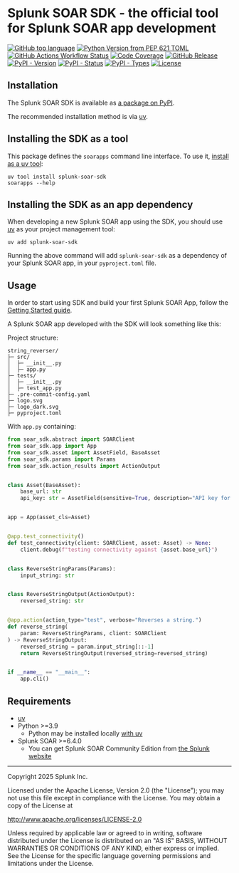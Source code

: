 # Splunk SOAR SDK - the official tool for Splunk SOAR app development

<!-- NOTE: Coverage is not dynamically generated, but it is true because CI fails below 100% coverage -->
[![GitHub top language](https://img.shields.io/github/languages/top/phantomcyber/splunk-soar-sdk)](https://github.com/phantomcyber/splunk-soar-sdk)
[![Python Version from PEP 621 TOML](https://img.shields.io/python/required-version-toml?tomlFilePath=https%3A%2F%2Fraw.githubusercontent.com%2Fphantomcyber%2Fsplunk-soar-sdk%2Fbeta%2Fpyproject.toml)](https://github.com/phantomcyber/splunk-soar-sdk)
[![GitHub Actions Workflow Status](https://img.shields.io/github/actions/workflow/status/phantomcyber/splunk-soar-sdk/semantic_release.yml)](https://github.com/phantomcyber/splunk-soar-sdk/deployments)
[![Code Coverage](https://img.shields.io/badge/coverage-100%25-brightgreen)](https://github.com/phantomcyber/splunk-soar-sdk)
[![GitHub Release](https://img.shields.io/github/v/release/phantomcyber/splunk-soar-sdk?include_prereleases)](https://github.com/phantomcyber/splunk-soar-sdk/releases)
[![PyPI - Version](https://img.shields.io/pypi/v/splunk-soar-sdk.svg)](https://pypi.org/project/splunk-soar-sdk/)
[![PyPI - Status](https://img.shields.io/pypi/status/splunk-soar-sdk)](https://pypi.org/project/splunk-soar-sdk/)
[![PyPI - Types](https://img.shields.io/pypi/types/splunk-soar-sdk)](https://pypi.org/project/splunk-soar-sdk/)
[![License](https://img.shields.io/badge/License-Apache%202.0-blue.svg)](https://opensource.org/licenses/Apache-2.0)

## Installation

The Splunk SOAR SDK is available as [a package on PyPI](https://pypi.org/project/splunk-soar-sdk/).

The recommended installation method is via [uv](https://docs.astral.sh/uv/).

## Installing the SDK as a tool

This package defines the `soarapps` command line interface. To use it, [install as a uv tool](https://docs.astral.sh/uv/guides/tools/):

```shell
uv tool install splunk-soar-sdk
soarapps --help
```

## Installing the SDK as an app dependency

When developing a new Splunk SOAR app using the SDK, you should use [uv](https://docs.astral.sh/uv/) as your project management tool:

```shell
uv add splunk-soar-sdk
```

Running the above command will add `splunk-soar-sdk` as a dependency of your Splunk SOAR app, in your `pyproject.toml` file.

## Usage

In order to start using SDK and build your first Splunk SOAR App, follow the [Getting Started guide](https://github.com/phantomcyber/splunk-soar-sdk/blob/-/docs/getting_started.md).

A Splunk SOAR app developed with the SDK will look something like this:

Project structure:

```text
string_reverser/
├─ src/
│  ├─ __init__.py
│  ├─ app.py
├─ tests/
│  ├─ __init__.py
│  ├─ test_app.py
├─ .pre-commit-config.yaml
├─ logo.svg
├─ logo_dark.svg
├─ pyproject.toml
```

With `app.py` containing:

```python
from soar_sdk.abstract import SOARClient
from soar_sdk.app import App
from soar_sdk.asset import AssetField, BaseAsset
from soar_sdk.params import Params
from soar_sdk.action_results import ActionOutput


class Asset(BaseAsset):
    base_url: str
    api_key: str = AssetField(sensitive=True, description="API key for authentication")


app = App(asset_cls=Asset)


@app.test_connectivity()
def test_connectivity(client: SOARClient, asset: Asset) -> None:
    client.debug(f"testing connectivity against {asset.base_url}")


class ReverseStringParams(Params):
    input_string: str


class ReverseStringOutput(ActionOutput):
    reversed_string: str


@app.action(action_type="test", verbose="Reverses a string.")
def reverse_string(
    param: ReverseStringParams, client: SOARClient
) -> ReverseStringOutput:
    reversed_string = param.input_string[::-1]
    return ReverseStringOutput(reversed_string=reversed_string)


if __name__ == "__main__":
    app.cli()
```

## Requirements

* [uv](https://docs.astral.sh/uv/getting-started/installation/)
* Python >=3.9
  * Python may be installed locally [with uv](https://docs.astral.sh/uv/guides/install-python/)
* Splunk SOAR >=6.4.0
  * You can get Splunk SOAR Community Edition from [the Splunk website](https://www.splunk.com/en_us/products/splunk-security-orchestration-and-automation.html)

---

Copyright 2025 Splunk Inc.

Licensed under the Apache License, Version 2.0 (the "License");
you may not use this file except in compliance with the License.
You may obtain a copy of the License at

<http://www.apache.org/licenses/LICENSE-2.0>

Unless required by applicable law or agreed to in writing,
software distributed under the License is distributed on an "AS IS" BASIS,
WITHOUT WARRANTIES OR CONDITIONS OF ANY KIND, either express or implied.
See the License for the specific language governing permissions and limitations under the License.
